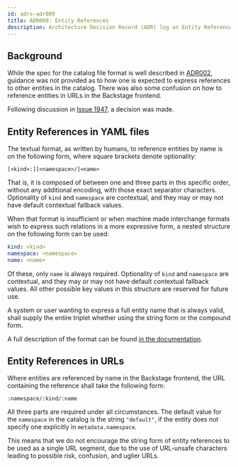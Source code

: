 ```yaml
---
id: adrs-adr009
title: ADR009: Entity References
description: Architecture Decision Record (ADR) log on Entity References
---
```


## Background

While the spec for the catalog file format is well described in
[ADR002](./adr002-default-catalog-file-format.md), guidance was not provided as
to how one is expected to express references to other entities in the catalog.
There was also some confusion on how to reference entities in URLs in the
Backstage frontend.

Following discussion in
[Issue 1947](https://github.com/spotify/backstage/issues/1947), a decision was
made.

## Entity References in YAML files

The textual format, as written by humans, to reference entities by name is on
the following form, where square brackets denote optionality:

```
[<kind>:][<namespace>/]<name>
```

That is, it is composed of between one and three parts in this specific order,
without any additional encoding, with those exact separator characters.
Optionality of `kind` and `namespace` are contextual, and they may or may not
have default contextual fallback values.

When that format is insufficient or when machine made interchange formats wish
to express such relations in a more expressive form, a nested structure on the
following form can be used:

```yaml
kind: <kind>
namespace: <namespace>
name: <name>
```

Of these, only `name` is always required. Optionality of `kind` and `namespace`
are contextual, and they may or may not have default contextual fallback values.
All other possible key values in this structure are reserved for future use.

A system or user wanting to express a full entity name that is always valid,
shall supply the entire triplet whether using the string form or the compound
form.

A full description of the format can be found
[in the documentation](https://backstage.io/docs/features/software-catalog/references).

## Entity References in URLs

Where entities are referenced by name in the Backstage frontend, the URL
containing the reference shall take the following form:

```
:namespace/:kind/:name
```

All three parts are required under all circumstances. The default value for the
`namespace` in the catalog is the string `"default"`, if the entity does not
specify one explicitly in `metadata.namespace`.

This means that we do not encourage the string form of entity references to be
used as a single URL segment, due to the use of URL-unsafe characters leading to
possible risk, confusion, and uglier URLs.
